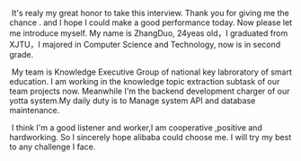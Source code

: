 ​		It's realy my great honor to take this interview. Thank you for giving me the chance . and I hope I could make a good performance today. Now please let me introduce myself. My name is ZhangDuo, 24yeas old，I graduated from XJTU，I majored in Computer Science and Technology, now is in second grade.

​        My team is Knowledge Executive  Group of  national key labroratory of smart education. I am  working in the  knowledge topic extraction subtask of our team projects now. Meanwhile  I'm the backend development charger of our yotta system.My daily duty is to Manage system API and database  maintenance.

​        I think I'm a good listener and worker,I am cooperative ,positive and hardworking. So I sincerely hope alibaba could choose me. I will try my best to any challenge I face.